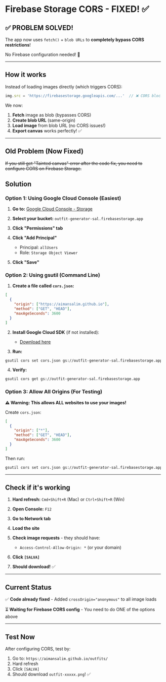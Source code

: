 # Firebase Storage CORS - FIXED! ✅

## ✅ PROBLEM SOLVED!

The app now uses `fetch()` + `blob URLs` to **completely bypass CORS restrictions**!

No Firebase configuration needed! 🎉

---

## How it works

Instead of loading images directly (which triggers CORS):
```javascript
img.src = 'https://firebasestorage.googleapis.com/...'  // ❌ CORS blocked
```

We now:
1. **Fetch** image as blob (bypasses CORS)
2. **Create blob URL** (same-origin)
3. **Load image** from blob URL (no CORS issues!)
4. **Export canvas** works perfectly! ✅

---

## Old Problem (Now Fixed)
~~If you still get "Tainted canvas" error after the code fix, you need to configure CORS on Firebase Storage.~~

## Solution

### Option 1: Using Google Cloud Console (Easiest)

1. **Go to:** [Google Cloud Console - Storage](https://console.cloud.google.com/storage/browser?project=outfit-generator-sal)

2. **Select your bucket:** `outfit-generator-sal.firebasestorage.app`

3. **Click "Permissions" tab**

4. **Click "Add Principal"**
   - Principal: `allUsers`
   - Role: `Storage Object Viewer`

5. **Click "Save"**

### Option 2: Using gsutil (Command Line)

1. **Create a file called `cors.json`:**

```json
[
  {
    "origin": ["https://aimansalim.github.io"],
    "method": ["GET", "HEAD"],
    "maxAgeSeconds": 3600
  }
]
```

2. **Install Google Cloud SDK** (if not installed):
   - [Download here](https://cloud.google.com/sdk/docs/install)

3. **Run:**

```bash
gsutil cors set cors.json gs://outfit-generator-sal.firebasestorage.app
```

4. **Verify:**

```bash
gsutil cors get gs://outfit-generator-sal.firebasestorage.app
```

### Option 3: Allow All Origins (For Testing)

**⚠️ Warning: This allows ALL websites to use your images!**

Create `cors.json`:

```json
[
  {
    "origin": ["*"],
    "method": ["GET", "HEAD"],
    "maxAgeSeconds": 3600
  }
]
```

Then run:

```bash
gsutil cors set cors.json gs://outfit-generator-sal.firebasestorage.app
```

---

## Check if it's working

1. **Hard refresh:** `Cmd+Shift+R` (Mac) or `Ctrl+Shift+R` (Win)

2. **Open Console:** `F12`

3. **Go to Network tab**

4. **Load the site**

5. **Check image requests** - they should have:
   - `Access-Control-Allow-Origin: *` (or your domain)

6. **Click `[SALVA]`**

7. **Should download!** ✅

---

## Current Status

✅ **Code already fixed** - Added `crossOrigin="anonymous"` to all image loads

⏳ **Waiting for Firebase CORS config** - You need to do ONE of the options above

---

## Test Now

After configuring CORS, test by:

1. Go to: `https://aimansalim.github.io/outfits/`
2. Hard refresh
3. Click `[SALVA]`
4. Should download `outfit-xxxxx.png`! ✅

